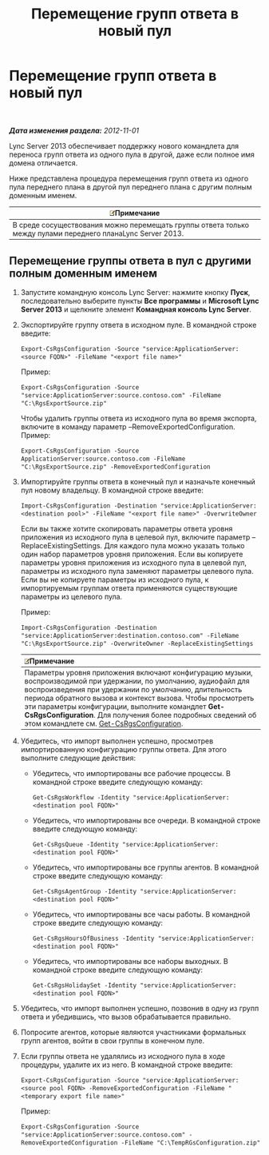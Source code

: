 ﻿---
title: Перемещение групп ответа в новый пул
TOCTitle: Перемещение групп ответа в новый пул
ms:assetid: da0db765-41e5-430b-b5a7-5418ec5ff2a7
ms:mtpsurl: https://technet.microsoft.com/ru-ru/library/JJ205298(v=OCS.15)
ms:contentKeyID: 49311346
ms.date: 05/19/2016
mtps_version: v=OCS.15
ms.translationtype: HT
---

# Перемещение групп ответа в новый пул

 

_**Дата изменения раздела:** 2012-11-01_

Lync Server 2013 обеспечивает поддержку нового командлета для переноса групп ответа из одного пула в другой, даже если полное имя домена отличается.

Ниже представлена процедура перемещения групп ответа из одного пула переднего плана в другой пул переднего плана с другим полным доменным именем.

<table>
<thead>
<tr class="header">
<th><img src="images/Gg398412.note(OCS.15).gif" title="note" alt="note" />Примечание</th>
</tr>
</thead>
<tbody>
<tr class="odd">
<td>В среде сосуществования можно перемещать группы ответа только между пулами переднего планаLync Server 2013.</td>
</tr>
</tbody>
</table>


## Перемещение группы ответа в пул с другими полным доменным именем

1.  Запустите командную консоль Lync Server: нажмите кнопку **Пуск**, последовательно выберите пункты **Все программы** и **Microsoft Lync Server 2013** и щелкните элемент **Командная консоль Lync Server**.

2.  Экспортируйте группу ответа в исходном пуле. В командной строке введите:
    
        Export-CsRgsConfiguration -Source "service:ApplicationServer:<source FQDN>" -FileName "<export file name>"
    
    Пример:
    
        Export-CsRgsConfiguration -Source "service:ApplicationServer:source.contoso.com" -FileName "C:\RgsExportSource.zip"
    
    Чтобы удалить группы ответа из исходного пула во время экспорта, включите в команду параметр –RemoveExportedConfiguration. Пример:
    
        Export-CsRgsConfiguration -Source ApplicationServer:source.contoso.com -FileName "C:\RgsExportSource.zip" -RemoveExportedConfiguration

3.  Импортируйте группы ответа в конечный пул и назначьте конечный пул новому владельцу. В командной строке введите:
    
        Import-CsRgsConfiguration -Destination "service:ApplicationServer:<destination pool>" -FileName "<export file name>" -OverwriteOwner
    
    Если вы также хотите скопировать параметры ответа уровня приложения из исходного пула в целевой пул, включите параметр –ReplaceExistingSettings. Для каждого пула можно указать только один набор параметров уровня приложения. Если вы копируете параметры уровня приложения из исходного пула в целевой пул, параметры из исходного пула заменяют параметры целевого пула. Если вы не копируете параметры из исходного пула, к импортируемым группам ответа применяются существующие параметры из целевого пула.
    
    Пример:
    
        Import-CsRgsConfiguration -Destination "service:ApplicationServer:destination.contoso.com" -FileName "C:\RgsExportSource.zip" -OverwriteOwner -ReplaceExistingSettings
    
    <table>
    <thead>
    <tr class="header">
    <th><img src="images/Gg398412.note(OCS.15).gif" title="note" alt="note" />Примечание</th>
    </tr>
    </thead>
    <tbody>
    <tr class="odd">
    <td>Параметры уровня приложения включают конфигурацию музыки, воспроизводимой при удержании, по умолчанию, аудиофайл для воспроизведения при удержании по умолчанию, длительность периода обратного вызова и контекст вызова. Чтобы просмотреть эти параметры конфигурации, выполните командлет <strong>Get-CsRgsConfiguration</strong>. Для получения более подробных сведений об этом командлете см. <a href="get-csrgsconfiguration.md">Get-CsRgsConfiguration</a>.</td>
    </tr>
    </tbody>
    </table>


4.  Убедитесь, что импорт выполнен успешно, просмотрев импортированную конфигурацию группы ответа. Для этого выполните следующие действия:
    
      - Убедитесь, что импортированы все рабочие процессы. В командной строке введите следующую команду:
        
            Get-CsRgsWorkflow -Identity "service:ApplicationServer:<destination pool FQDN>"
    
      - Убедитесь, что импортированы все очереди. В командной строке введите следующую команду:
        
            Get-CsRgsQueue -Identity "service:ApplicationServer:<destination pool FQDN>"
    
      - Убедитесь, что импортированы все группы агентов. В командной строке введите следующую команду:
        
            Get-CsRgsAgentGroup -Identity "service:ApplicationServer:<destination pool FQDN>"
    
      - Убедитесь, что импортированы все часы работы. В командной строке введите следующую команду:
        
            Get-CsRgsHoursOfBusiness -Identity "service:ApplicationServer:<destination pool FQDN>" 
    
      - Убедитесь, что импортированы все наборы выходных. В командной строке введите следующую команду:
        
            Get-CsRgsHolidaySet -Identity "service:ApplicationServer:<destination pool FQDN>" 

5.  Убедитесь, что импорт выполнен успешно, позвонив в одну из групп ответа и убедившись, что вызов обрабатывается правильно.

6.  Попросите агентов, которые являются участниками формальных групп агентов, войти в свои группы в конечном пуле.

7.  Если группы ответа не удалялись из исходного пула в ходе процедуры, удалите их из него. В командной строке введите:
    
        Export-CsRgsConfiguration -Source "service:ApplicationServer:<source pool FQDN> -RemoveExportedConfiguration -FileName "<temporary export file name>"
    
    Пример:
    
        Export-CsRgsConfiguration -Source "service:ApplicationServer:source.contoso.com" -RemoveExportedConfiguration -FileName "C:\TempRGsConfiguration.zip"

